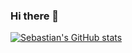 ### Hi there 👋


[![Sebastian's GitHub stats](https://github-readme-stats.vercel.app/api?username=sebastian-joseph)](https://github.com/anuraghazra/github-readme-stats)

